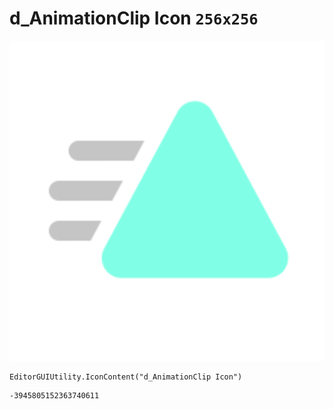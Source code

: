 # d_AnimationClip Icon `256x256`
<img src="/img/d_AnimationClip%20Icon.png" width=512 height=512>

``` CSharp
EditorGUIUtility.IconContent("d_AnimationClip Icon")
```
```
-3945805152363740611
```
